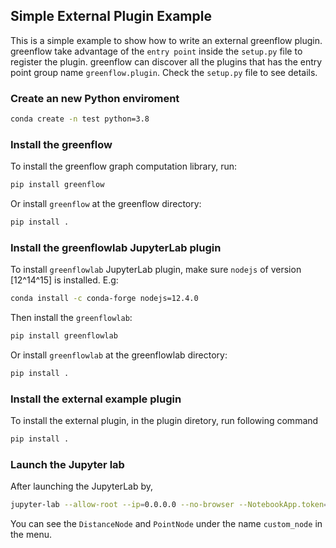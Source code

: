 ## Simple External Plugin Example

This is a simple example to show how to write an external greenflow plugin. greenflow take advantage of the `entry point` inside the `setup.py` file to register the plugin. greenflow can discover all the plugins that has the entry point group name `greenflow.plugin`. Check the `setup.py` file to see details.

### Create an new Python enviroment
```bash
conda create -n test python=3.8
```

### Install the greenflow 
To install the greenflow graph computation library, run:
```bash
pip install greenflow
```
Or install `greenflow` at the greenflow directory:
```bash
pip install .
```

### Install the greenflowlab JupyterLab plugin
To install `greenflowlab` JupyterLab plugin, make sure `nodejs` of version [12^14^15] is installed. E.g:
```bash
conda install -c conda-forge nodejs=12.4.0
```
Then install the `greenflowlab`:
```bash
pip install greenflowlab
```
Or install `greenflowlab` at the greenflowlab directory:
```bash
pip install .
```

### Install the external example plugin
To install the external plugin, in the plugin diretory, run following command
```bash
pip install .
```

### Launch the Jupyter lab
After launching the JupyterLab by,
```bash
jupyter-lab --allow-root --ip=0.0.0.0 --no-browser --NotebookApp.token=''
```
You can see the `DistanceNode` and `PointNode` under the name `custom_node` in the menu.
